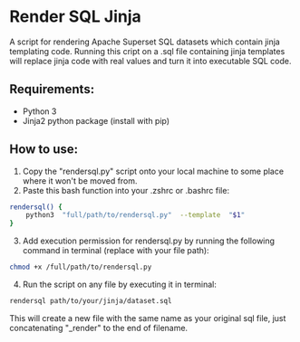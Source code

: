 
# Render SQL Jinja
A script for rendering Apache Superset SQL datasets which contain jinja templating code. Running this cript on a .sql file containing jinja templates will replace jinja code with real values and turn it into executable SQL code.

## Requirements:
- Python 3
- Jinja2 python package (install with pip)


## How to use:
1. Copy the "rendersql.py" script onto your local machine to some place where it won't be moved from.
2. Paste this bash function into your .zshrc or .bashrc file:
```bash
rendersql() {
	python3  "full/path/to/rendersql.py"  --template  "$1"
}
```
3. Add execution permission for rendersql.py by running the following command in terminal (replace with your file path):
```bash
chmod +x /full/path/to/rendersql.py
```
4. Run the script on any file by executing it in terminal:
```bash
rendersql path/to/your/jinja/dataset.sql
```
This will create a new file with the same name as your original sql file, just concatenating "_render" to the end of filename.

